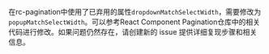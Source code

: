 在rc-pagination中使用了已弃用的属性`dropdownMatchSelectWidth`，需要修改为`popupMatchSelectWidth`。可以参考React Component Pagination仓库中的相关代码进行修改。如果问题仍然存在，请创建新的 issue 提供详细复现步骤和相关信息。
